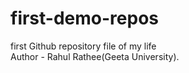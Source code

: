 # first-demo-repos
first Github repository file of my life
<br>
Author - Rahul Rathee(Geeta University).